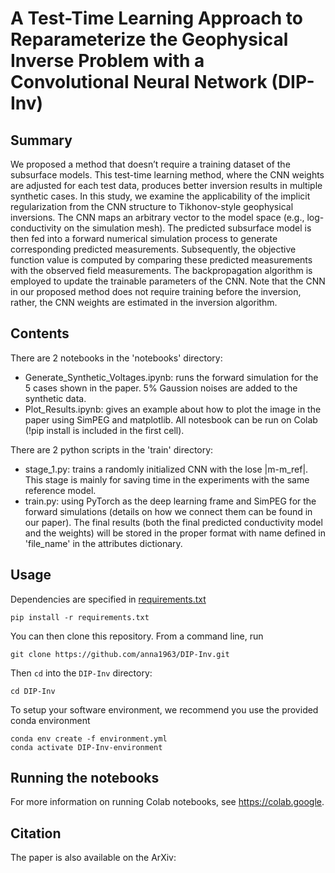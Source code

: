 # A Test-Time Learning Approach to Reparameterize the Geophysical Inverse Problem with a Convolutional Neural Network (DIP-Inv)
## Summary
We proposed a method that doesn’t require a training dataset of the subsurface models. This test-time learning method, where the CNN weights are adjusted for each test data, produces better inversion results in multiple synthetic cases. 
In this study, we examine the applicability of the implicit regularization from the CNN structure to Tikhonov-style geophysical inversions. The CNN maps an arbitrary vector to the model space (e.g., log-conductivity on the simulation mesh). 
The predicted subsurface model is then fed into a forward numerical simulation process to generate corresponding predicted measurements. 
Subsequently, the objective function value is computed by comparing these predicted measurements with the observed field measurements. 
The backpropagation algorithm is employed to update the trainable parameters of the CNN. 
Note that the CNN in our proposed method does not require training before the inversion, rather, the CNN weights are estimated in the inversion algorithm.

## Contents
There are 2 notebooks in the 'notebooks' directory:
- Generate_Synthetic_Voltages.ipynb: runs the forward simulation for the 5 cases shown in the paper. 5% Gaussion noises are added to the synthetic data. 
- Plot_Results.ipynb: gives an example about how to plot the image in the paper using SimPEG and matplotlib.
All notesbook can be run on Colab (!pip install is included in the first cell).

There are 2 python scripts in the 'train' directory:
- stage_1.py: trains a randomly initialized CNN with the lose |m-m_ref|. This stage is mainly for saving time in the experiments with the same reference model.
- train.py: using PyTorch as the deep learning frame and SimPEG for the forward simulations (details on how we connect them can be found in our paper). 
The final results (both the final predicted conductivity model and the weights) will be stored in the proper format with name defined in 'file_name' in the attributes dictionary.

## Usage

Dependencies are specified in [requirements.txt](/requirements.txt)

```
pip install -r requirements.txt
```
You can then clone this repository. From a command line, run

```
git clone https://github.com/anna1963/DIP-Inv.git
```

Then `cd` into the `DIP-Inv` directory:

```
cd DIP-Inv
```

To setup your software environment, we recommend you use the provided conda environment

```
conda env create -f environment.yml
conda activate DIP-Inv-environment
```
## Running the notebooks

For more information on running Colab notebooks, see https://colab.google.

## Citation

The paper is also available on the ArXiv:
